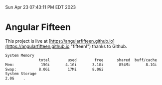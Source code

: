 Sun Apr 23 07:43:11 PM EDT 2023

# Angular Fifteen


This project is live at [https://angularfifteen.github.io](https://angularfifteen.github.io "fifteen!") thanks to Github.

```bash
System Memory
               total        used        free      shared  buff/cache   available
Mem:            15Gi       4.1Gi       3.1Gi       854Mi       8.1Gi        10Gi
Swap:          8.0Gi        17Mi       8.0Gi
System Storage
2.0G	.
```
```bash
